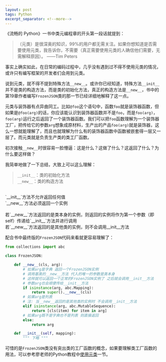 ```yaml
---
layout: post
tags: Python
excerpt_separator: <!--more-->
---
```


《流畅的 Python》一书中类元编程章的开头第一段话就提到：

>（元类）是很深奥的知识，99%的用户都无需关注。如果你想知道是否需要使用元类，我告诉你，不需要（真正需要使用元类的人确信他们需要，无需解释原因）。    ——Tim Peters

<!--more-->

事实上确实如此，在日常的编码过程中，几乎没有遇到过不得不使用元类的情况，或许只有编写框架的开发者们会用到元类。

说到元类，就不得不提到特殊方法`__new__`。或许你已经知道，特殊方法`__init__`并不是类的构造方法，而是类的初始化方法，真正的构造方法是`__new__`，书中的第19章作者编写`FrozenJSON`类的那一节已经详细地解释了这一点。

元类与装饰器有点异曲同工。比如`@foo`这个语句中，函数`foo`就是装饰器函数，但如果是`@foo(arg)`的话，你应该能认识到装饰器函数并不是`foo`，而是`foo(arg)`，`foo(arg)`运行之后返回了一个装饰器函数。我们可以把`foo`函数理解为一个装饰器工厂，把传给它的参数`arg`想象成原材料，生产出的产品`foo(arg)`就是装饰器，这么一想就能理解了，而且也就理解为什么有的装饰器函数中函数被嵌套得一层又一层了。而元类就是负责生产类的类工厂函数。

初次接触`__new__`时很容易一脸懵逼：这是什么？这做了什么？这返回了什么？为什么要这样做？

我简单地做了一下总结，大致上可以这么理解：

> `__init__`：类的初始化方法<br>
`__new__`：类的构造方法<br>
<br>
`__init__`方法不允许返回任何值<br>
`__new__`方法必须返回一个实例<br>
<br>
若`__new__`方法返回的是类本身的实例，则返回的实例将作为第一个参数（即self）传递给`__init__`方法并进行调用<br>
若`__new__`方法返回的是其他类的实例，则不会调用__init__方法

配合书中最终版的`FrozenJSON`代码来看就更容易理解了：
```python
from collections import abc

class FrozenJSON:

    def __new__(cls, arg): 
        # 如果arg是字典 返回一个FrozenJSON实例
        # 调用基类的__new__方法 代入的唯一的参数是类本身
        # 这样就可以返回一个正常的FrozenJSON实例了 之后就会调用__init__方法
        # 参数arg也会顺便传给__init__方法
        if isinstance(arg, abc.Mapping):
            return super().__new__(cls) 
        # 如果arg是列表
        # 注: 当__new__返回的是其他类的实例时 不会调用__init__方法
        elif isinstance(arg, abc.MutableSequence): 
            return [cls(item) for item in arg]
        # 如果arg既不是字典也不是列表 则直接返回
        else:
            return arg

    def __init__(self, mapping):
        """ 下略 """
```

可惜的是`FrozenJSON`类没有突出类的工厂函数的概念，如果要理解类工厂函数的用法，可以参考廖老师的Python教程中[使用元类](https://www.liaoxuefeng.com/wiki/1016959663602400/1017592449371072)一节。

